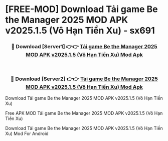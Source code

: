 # [FREE-MOD] Download Tải game Be the Manager 2025 MOD APK v2025.1.5 (Vô Hạn Tiền Xu) - sx691


<div align="center">
<h3>🔴 Download [Server1] 👉👉 <a href="https://apk-comot.site?title=Tải_game_Be_the_Manager_2025_MOD_APK_v2025.1.5_(Vô_Hạn_Tiền_Xu)">Tải game Be the Manager 2025 MOD APK v2025.1.5 (Vô Hạn Tiền Xu) Mod Apk</a></h3><br>

<h3>🔴 Download [Server2] 👉👉 <a href="https://apk-comot.site?title=Tải_game_Be_the_Manager_2025_MOD_APK_v2025.1.5_(Vô_Hạn_Tiền_Xu)">Tải game Be the Manager 2025 MOD APK v2025.1.5 (Vô Hạn Tiền Xu) Mod Apk</a></h3>
</div>



Download Tải game Be the Manager 2025 MOD APK v2025.1.5 (Vô Hạn Tiền Xu) 

Free APK MOD Tải game Be the Manager 2025 MOD APK v2025.1.5 (Vô Hạn Tiền Xu) 

Download Tải game Be the Manager 2025 MOD APK v2025.1.5 (Vô Hạn Tiền Xu) Mod For Android
